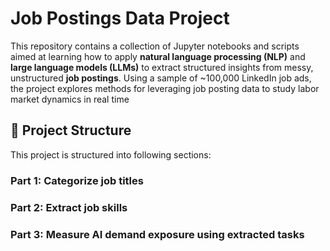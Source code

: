 # Job Postings Data Project

This repository contains a collection of Jupyter notebooks and scripts aimed at learning how to apply **natural language processing (NLP)** and **large language models (LLMs)** to extract structured insights from messy, unstructured **job postings**. Using a sample of ~100,000 LinkedIn job ads, the project explores methods for leveraging job posting data to study labor market dynamics in real time


## 📁 Project Structure

This project is structured into following sections: 

### Part 1: Categorize job titles 

### Part 2: Extract job skills 

### Part 3: Measure AI demand exposure using extracted tasks 
